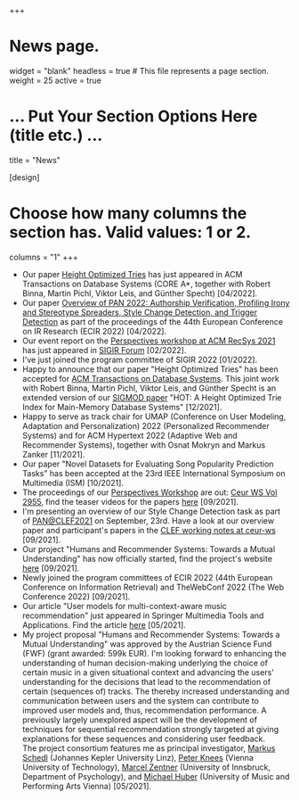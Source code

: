 +++
# News page.
widget = "blank"
headless = true  # This file represents a page section.
weight = 25 
active = true

# ... Put Your Section Options Here (title etc.) ...
title = "News"

[design]
  # Choose how many columns the section has. Valid values: 1 or 2.
  columns = "1"
+++
* Our paper [Height Optimized Tries](https://dl.acm.org/doi/10.1145/3506692) has just appeared in ACM Transactions on Database Systems (CORE A\*, together with Robert Binna, Martin Pichl, Viktor Leis, and Günther Specht) [04/2022].
* Our paper [Overview of PAN 2022: Authorship Verification, Profiling Irony and Stereotype Spreaders, Style Change
  Detection, and Trigger Detection](https://link.springer.com/chapter/10.1007/978-3-030-99739-7_42) as part of the
proceedings of the 44th European Conference on IR Research (ECIR 2022) [04/2022].  
* Our event report on the [Perspectives workshop at ACM RecSys 2021](https://perspectives-ws.github.io/2021/) has just appeared in [SIGIR Forum](https://sigir.org/forum/issues/december-2021/) [02/2022].
* I've just joined the program committee of SIGIR 2022 [01/2022].
* Happy to announce that our paper "Height Optimized Tries" has been accepted for [ACM Transactions on Database Systems](https://dl.acm.org/journal/tods).
  This joint work with Robert Binna, Martin Pichl, Viktor Leis, and Günther Specht is an extended version of our [SIGMOD paper](https://dl.acm.org/doi/10.1145/3183713.3196896) "HOT: A Height Optimized Trie Index for Main-Memory Database Systems"  [12/2021].
* Happy to serve as track chair for UMAP (Conference on User Modeling, Adaptation and Personalization) 2022 (Personalized Recommender Systems) and for ACM Hypertext 2022 (Adaptive Web and Recommender Systems), together with Osnat Mokryn and Markus Zanker [11/2021].
* Our paper "Novel Datasets for Evaluating Song Popularity Prediction Tasks" has been accepted at the 23rd IEEE International Symposium on Multimedia (ISM) [10/2021].
* The proceedings of our [Perspectives Workshop](https://perspectives-ws.github.io/2021/) are out: [Ceur WS Vol 2955](http://ceur-ws.org/Vol-2955/), find the teaser videos for the papers [here](https://perspectives-ws.github.io/2021/videos/) [09/2021].
* I'm presenting an overview of our Style Change Detection task as part of [PAN@CLEF2021](https://pan.webis.de/clef21/pan21-web/index.html) on September, 23rd. Have a look at our overview paper and participant's papers in the [CLEF working notes at ceur-ws](http://ceur-ws.org/Vol-2936/) [09/2021].
* Our project "Humans and Recommender Systems: Towards a Mutual Understanding" has now officially started, find the
  project's website <a href="http://humrec.github.io">here</a> [09/2021].
* Newly joined the program committees of ECIR 2022 (44th European
Conference on Information Retrieval) and TheWebConf 2022 (The Web
Conference 2022) [09/2021].
* Our article "User models for multi-context-aware music recommendation" just appeared in Springer Multimedia Tools and
  Applications. Find the article <a href="https://doi.org/10.1007/s11042-020-09890-7">here</a> [05/2021].<br>
* My project proposal "Humans and Recommender Systems: Towards a Mutual Understanding" was approved by the Austrian Science Fund (FWF) (grant awarded: 599k EUR). I'm looking forward to enhancing the understanding of human decision-making underlying the choice of certain music in a given situational context and advancing the users' understanding for the decisions that lead to the recommendation of certain (sequences of) tracks. The thereby increased understanding and communication between users and the system can contribute to improved user models and, thus, recommendation performance. A previously largely unexplored aspect will be the development of techniques for sequential recommendation strongly targeted at giving explanations for these sequences and considering user feedback. <br>
The project consortium features me as principal investigator, <a href="http://www.mschedl.eu/">Markus Schedl</a> (Johannes Kepler University Linz), <a href="https://www.ifs.tuwien.ac.at/~knees/">Peter Knees</a> (Vienna University of Technology), <a href="https://www.uibk.ac.at/psychologie/fachbereiche/pdd/personality_assessment/mitarbeitende/zentner/index.html.de">Marcel Zentner</a> (University of Innsbruck, Department of Psychology), and <a href="https://www.mdw.ac.at/ims/team/michael-huber/">Michael Huber</a> (University of Music and Performing Arts Vienna) [05/2021].
